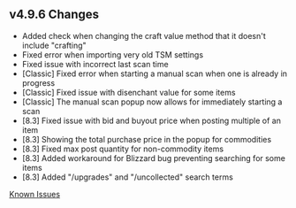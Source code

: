 ## v4.9.6 Changes

* Added check when changing the craft value method that it doesn't include "crafting"
* Fixed error when importing very old TSM settings
* Fixed issue with incorrect last scan time
* [Classic] Fixed error when starting a manual scan when one is already in progress
* [Classic] Fixed issue with disenchant value for some items
* [Classic] The manual scan popup now allows for immediately starting a scan
* [8.3] Fixed issue with bid and buyout price when posting multiple of an item
* [8.3] Showing the total purchase price in the popup for commodities
* [8.3] Fixed max post quantity for non-commodity items
* [8.3] Added workaround for Blizzard bug preventing searching for some items
* [8.3] Added "/upgrades" and "/uncollected" search terms

[Known Issues](http://support.tradeskillmaster.com/display/KB/TSM4+Currently+Known+Issues)
